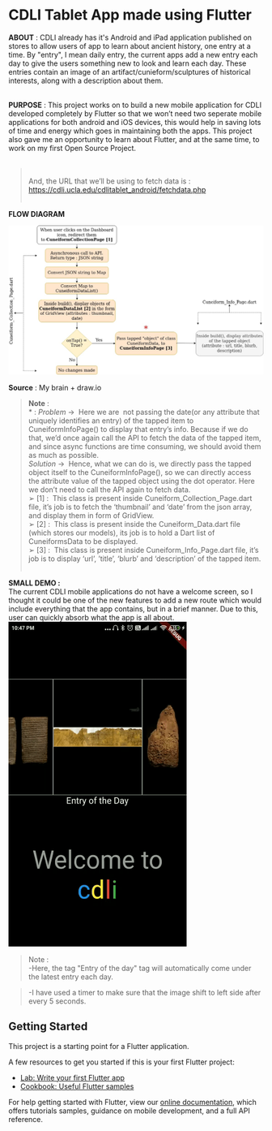 # CDLI Tablet App made using Flutter

<b>ABOUT</b> : CDLI already has it's Android and iPad application published on stores to allow users of app to learn about ancient history, one entry at a time. By "entry", I mean daily entry, the current apps add a new entry each day to give the users something new to look and learn each day. These entries contain an image of an artifact/cunieform/sculptures of historical interests, along with a description about them.<br><br>

<b>PURPOSE</b> : This project works on to build a new mobile application for CDLI developed
completely by Flutter so that we won’t need two seperate mobile applications for both
android and iOS devices, this would help in saving lots of time and energy which goes in
maintaining both the apps. This project also gave me an opportunity to learn about Flutter, and at the same time, to work on my first Open Source Project.<br><br>


> <br> And, the URL that we’ll be using to fetch data is :
https://cdli.ucla.edu/cdlitablet_android/fetchdata.php<br><br>

<b>FLOW DIAGRAM</b> 

<img src="./CDLI_ULTRA_UPDATE_JSONFETCH.jpg">

<b>Source</b> : My brain + draw.io<br>

> <b>Note</b> :<br>	
> *​ ​: <i>Problem</i> -> ​ Here we are ​ not​ passing the date(or any attribute that uniquely
	identifies an entry) of the tapped item to CuneiformInfoPage() to display that
	entry’s info. Because if we do that, we’d once again call the API to fetch the data
	of the tapped item, and since async functions are time consuming, we should
	avoid them as much as possible.<br>
	<i>Solution</i> -> ​ Hence, what we can do is, we directly pass the tapped object
	itself to the CuneiformInfoPage(), so we can directly access the attribute value of
	the tapped object using the dot operator. Here we don’t need to call the API
	again to fetch data.<br>
> ➢ [1] : ​ This class is present inside Cuneiform_Collection_Page.dart file, it’s job is to
	fetch the ‘thumbnail’ and ‘date’ from the json array, and display them in form of
	GridView.<br>
> ➢ [2] : ​ This class is present inside the Cuneiform_Data.dart file (which stores our
	models), its job is to hold a Dart list of CuneiformsData to be displayed.<br>
> ➢ [3] : ​ This class is present inside Cuneiform_Info_Page.dart file, it’s job is to
	display ‘url’, ’title’, ‘blurb’ and ‘description’ of the tapped item.<br><br>
	
<b>SMALL DEMO :</b><br>
The current CDLI mobile applications do not have a welcome screen, so I thought it could be one of the new features to add a new route which would include everything that the app contains, but in a brief manner. Due to this, user can quickly absorb what the app is all about.<br>
![](landingDemo.gif)<br>
>Note : <br>
>-Here, the tag "Entry of the day" tag will automatically come under the latest entry each day.

>-I have used a timer to make sure that the image shift to left side after every 5 seconds.

## Getting Started

This project is a starting point for a Flutter application.

A few resources to get you started if this is your first Flutter project:

- [Lab: Write your first Flutter app](https://flutter.dev/docs/get-started/codelab)
- [Cookbook: Useful Flutter samples](https://flutter.dev/docs/cookbook)

For help getting started with Flutter, view our
[online documentation](https://flutter.dev/docs), which offers tutorials
samples, guidance on mobile development, and a full API reference.
